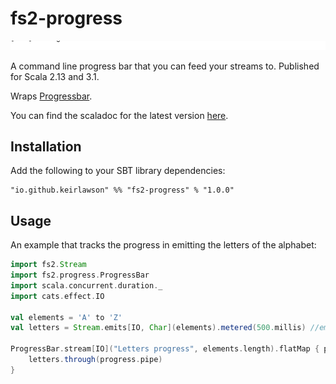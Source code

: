 # fs2-progress

![demo](demo.gif)

A command line progress bar that you can feed your streams to. Published for Scala 2.13 and 3.1.

Wraps [Progressbar](https://tongfei.me/progressbar/).

You can find the scaladoc for the latest version [here](https://keirlawson.github.io/fs2-progress/latest/api/fs2/progress/index.html).

## Installation

Add the following to your SBT library dependencies:

```
"io.github.keirlawson" %% "fs2-progress" % "1.0.0"
```

## Usage

An example that tracks the progress in emitting the letters of the alphabet:

```scala
import fs2.Stream
import fs2.progress.ProgressBar
import scala.concurrent.duration._
import cats.effect.IO

val elements = 'A' to 'Z'
val letters = Stream.emits[IO, Char](elements).metered(500.millis) //emit one letter every 500 millis

ProgressBar.stream[IO]("Letters progress", elements.length).flatMap { progress =>
    letters.through(progress.pipe)
}
```